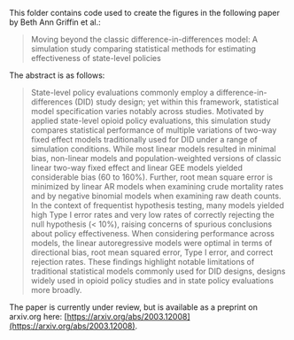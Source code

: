 This folder contains code used to create the figures in the following paper by Beth Ann Griffin et al.:

> Moving beyond the classic difference-in-differences model: A simulation study comparing statistical methods for estimating effectiveness of state-level policies

The abstract is as follows:

> State-level policy evaluations commonly employ a difference-in-differences (DID) study design; yet within this framework, statistical model specification varies notably across studies. Motivated by applied state-level opioid policy evaluations, this simulation study compares statistical performance of multiple variations of two-way fixed effect models traditionally used for DID under a range of simulation conditions. While most linear models resulted in minimal bias, non-linear models and population-weighted versions of classic linear two-way fixed effect and linear GEE models yielded considerable bias (60 to 160%). Further, root mean square error is minimized by linear AR models when examining crude mortality rates and by negative binomial models when examining raw death counts. In the context of frequentist hypothesis testing, many models yielded high Type I error rates and very low rates of correctly rejecting the null hypothesis (< 10%), raising concerns of spurious conclusions about policy effectiveness. When considering performance across models, the linear autoregressive models were optimal in terms of directional bias, root mean squared error, Type I error, and correct rejection rates. These findings highlight notable limitations of traditional statistical models commonly used for DID designs, designs widely used in opioid policy studies and in state policy evaluations more broadly. 

The paper is currently under review, but is available as a preprint on arxiv.org here: [https://arxiv.org/abs/2003.12008](https://arxiv.org/abs/2003.12008).
